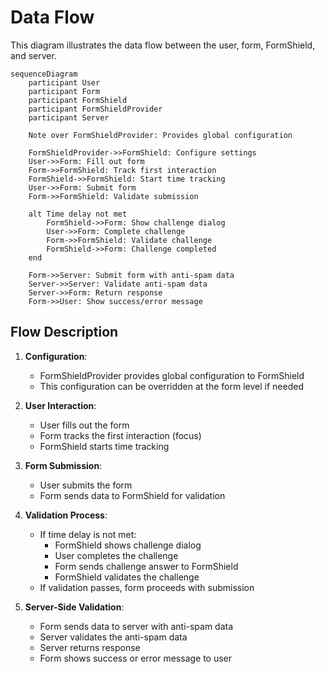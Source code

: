 # Data Flow

This diagram illustrates the data flow between the user, form, FormShield, and server.

```mermaid
sequenceDiagram
    participant User
    participant Form
    participant FormShield
    participant FormShieldProvider
    participant Server

    Note over FormShieldProvider: Provides global configuration

    FormShieldProvider->>FormShield: Configure settings
    User->>Form: Fill out form
    Form->>FormShield: Track first interaction
    FormShield->>FormShield: Start time tracking
    User->>Form: Submit form
    Form->>FormShield: Validate submission

    alt Time delay not met
        FormShield->>Form: Show challenge dialog
        User->>Form: Complete challenge
        Form->>FormShield: Validate challenge
        FormShield->>Form: Challenge completed
    end

    Form->>Server: Submit form with anti-spam data
    Server->>Server: Validate anti-spam data
    Server->>Form: Return response
    Form->>User: Show success/error message
```

## Flow Description

1. **Configuration**:

    - FormShieldProvider provides global configuration to FormShield
    - This configuration can be overridden at the form level if needed

2. **User Interaction**:

    - User fills out the form
    - Form tracks the first interaction (focus)
    - FormShield starts time tracking

3. **Form Submission**:

    - User submits the form
    - Form sends data to FormShield for validation

4. **Validation Process**:

    - If time delay is not met:
        - FormShield shows challenge dialog
        - User completes the challenge
        - Form sends challenge answer to FormShield
        - FormShield validates the challenge
    - If validation passes, form proceeds with submission

5. **Server-Side Validation**:
    - Form sends data to server with anti-spam data
    - Server validates the anti-spam data
    - Server returns response
    - Form shows success or error message to user
